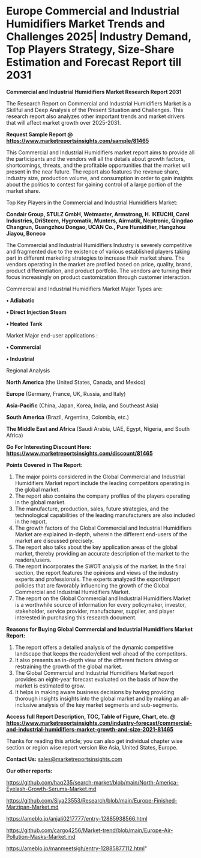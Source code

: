 # Europe Commercial and Industrial Humidifiers Market Trends and Challenges 2025| Industry Demand, Top Players Strategy, Size-Share Estimation and Forecast Report till 2031

<strong>Commercial and Industrial Humidifiers Market Research Report 2031</strong>

The Research Report on Commercial and Industrial Humidifiers Market is a Skillful and Deep Analysis of the Present Situation and Challenges. This research report also analyzes other important trends and market drivers that will affect market growth over 2025-2031.

<strong>Request Sample Report @ <a href=https://www.marketreportsinsights.com/sample/81465>https://www.marketreportsinsights.com/sample/81465</a></strong>

This Commercial and Industrial Humidifiers market report aims to provide all the participants and the vendors will all the details about growth factors, shortcomings, threats, and the profitable opportunities that the market will present in the near future. The report also features the revenue share, industry size, production volume, and consumption in order to gain insights about the politics to contest for gaining control of a large portion of the market share.

Top Key Players in the Commercial and Industrial Humidifiers Market:

<strong>Condair Group, STULZ GmbH, Wetmaster, Armstrong, H. IKEUCHI, Carel Industries, DriSteem, Hygromatik, Munters, Airmatik, Neptronic, Qingdao Changrun, Guangzhou Dongao, UCAN Co., Pure Humidifier, Hangzhou Jiayou, Boneco</strong>

The Commercial and Industrial Humidifiers Industry is severely competitive and fragmented due to the existence of various established players taking part in different marketing strategies to increase their market share. The vendors operating in the market are profiled based on price, quality, brand, product differentiation, and product portfolio. The vendors are turning their focus increasingly on product customization through customer interaction.

Commercial and Industrial Humidifiers Market Major Types are:

<strong>• Adiabatic

• Direct Injection Steam

• Heated Tank</strong>

Market Major end-user applications :

<strong>• Commercial

• Industrial</strong>

Regional Analysis

</u><strong><b>North America</b></strong> (the United States, Canada, and Mexico)

<strong><b>Europe </b></strong>(Germany, France, UK, Russia, and Italy)

<strong><b>Asia-Pacific</b></strong> (China, Japan, Korea, India, and Southeast Asia)

<strong><b>South America</b></strong> (Brazil, Argentina, Colombia, etc.)

<strong><b>The Middle East and Africa</b></strong> (Saudi Arabia, UAE, Egypt, Nigeria, and South Africa)

<strong>Go For Interesting Discount Here: <a href=https://www.marketreportsinsights.com/discount/81465>https://www.marketreportsinsights.com/discount/81465</a></strong>

<strong>Points Covered in The Report:</strong>
<ol>
  <li>The major points considered in the Global Commercial and Industrial Humidifiers Market report include the leading competitors operating in the global market.</li>
  <li>The report also contains the company profiles of the players operating in the global market.</li>
  <li>The manufacture, production, sales, future strategies, and the technological capabilities of the leading manufacturers are also included in the report.</li>
  <li>The growth factors of the Global Commercial and Industrial Humidifiers Market are explained in-depth, wherein the different end-users of the market are discussed precisely.</li>
  <li>The report also talks about the key application areas of the global market, thereby providing an accurate description of the market to the readers/users.</li>
  <li>The report incorporates the SWOT analysis of the market. In the final section, the report features the opinions and views of the industry experts and professionals. The experts analyzed the export/import policies that are favorably influencing the growth of the Global Commercial and Industrial Humidifiers Market.</li>
  <li>The report on the Global Commercial and Industrial Humidifiers Market is a worthwhile source of information for every policymaker, investor, stakeholder, service provider, manufacturer, supplier, and player interested in purchasing this research document.</li>
</ol>
<strong>Reasons for Buying Global Commercial and Industrial Humidifiers Market Report:</strong>

<ol>
  <li>The report offers a detailed analysis of the dynamic competitive landscape that keeps the reader/client well ahead of the competitors.</li>
  <li>It also presents an in-depth view of the different factors driving or restraining the growth of the global market.</li>
  <li>The Global Commercial and Industrial Humidifiers Market report provides an eight-year forecast evaluated on the basis of how the market is estimated to grow.</li>
  <li>It helps in making aware business decisions by having providing thorough insights insights into the global market and by making an all-inclusive analysis of the key market segments and sub-segments.</li>
</ol>
<strong>Access full Report Description, TOC, Table of Figure, Chart, etc. @ <a href=https://www.marketreportsinsights.com/industry-forecast/commercial-and-industrial-humidifiers-market-growth-and-size-2021-81465>https://www.marketreportsinsights.com/industry-forecast/commercial-and-industrial-humidifiers-market-growth-and-size-2021-81465</a></strong>


Thanks for reading this article; you can also get individual chapter wise section or region wise report version like Asia, United States, Europe.

<strong>Contact Us:</strong>
sales@marketreportsinsights.com

<strong>Our other reports:</strong>

<a href=https://github.com/haq235/search-market/blob/main/North-America-Eyelash-Growth-Serums-Market.md>https://github.com/haq235/search-market/blob/main/North-America-Eyelash-Growth-Serums-Market.md</a>

<a href=https://github.com/Siya23553/Research/blob/main/Europe-Finished-Marzipan-Market.md>https://github.com/Siya23553/Research/blob/main/Europe-Finished-Marzipan-Market.md</a>

<a href=https://ameblo.jp/anjali0217777/entry-12885938566.html>https://ameblo.jp/anjali0217777/entry-12885938566.html</a>

<a href=https://github.com/cargo4256/Market-trend/blob/main/Europe-Air-Pollution-Masks-Market.md>https://github.com/cargo4256/Market-trend/blob/main/Europe-Air-Pollution-Masks-Market.md</a>

<a href=https://ameblo.jp/manmeetsigh/entry-12885877112.html>https://ameblo.jp/manmeetsigh/entry-12885877112.html</a>"
